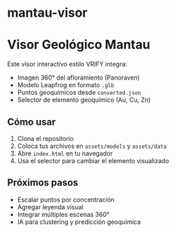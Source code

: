 # mantau-visor
# Visor Geológico Mantau

Este visor interactivo estilo VRIFY integra:

- Imagen 360° del afloramiento (Panoraven)
- Modelo Leapfrog en formato `.glb`
- Puntos geoquímicos desde `converted.json`
- Selector de elemento geoquímico (Au, Cu, Zn)

## Cómo usar

1. Clona el repositorio
2. Coloca tus archivos en `assets/models` y `assets/data`
3. Abre `index.html` en tu navegador
4. Usa el selector para cambiar el elemento visualizado

## Próximos pasos

- Escalar puntos por concentración
- Agregar leyenda visual
- Integrar múltiples escenas 360°
- IA para clustering y predicción geoquímica
